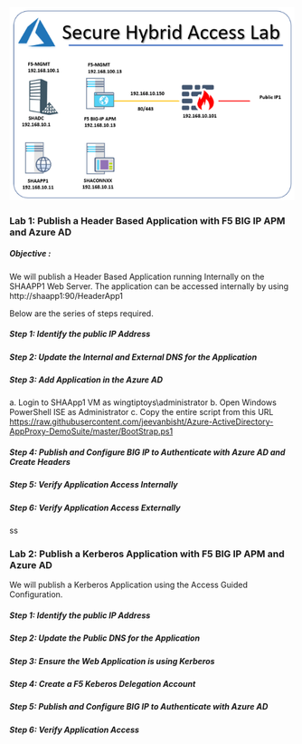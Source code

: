 
![a](Images/SHALab1.PNG)


### Lab 1: Publish a Header Based Application with F5 BIG IP APM and Azure AD
##### Objective : 
We will publish a Header Based Application running Internally on the SHAAPP1 Web Server. The application can be accessed internally by using http://shaapp1:90/HeaderApp1

Below are the series of steps required.
##### Step 1: Identify the public IP Address
##### Step 2: Update the Internal and External DNS for the Application 
##### Step 3: Add Application in the Azure AD
a. Login to SHAApp1 VM as wingtiptoys\administrator
b. Open Windows PowerShell ISE as Administrator
c. Copy the entire script from this URL https://raw.githubusercontent.com/jeevanbisht/Azure-ActiveDirectory-AppProxy-DemoSuite/master/BootStrap.ps1


##### Step 4: Publish and Configure BIG IP to Authenticate with Azure AD and Create Headers
##### Step 5: Verify Application Access Internally
##### Step 6: Verify Application Access Externally

ss



### Lab 2: Publish a Kerberos Application with F5 BIG IP APM and Azure AD
We will publish a Kerberos Application using the Access Guided Configuration.

##### Step 1: Identify the public IP Address
##### Step 2: Update the Public DNS for the Application 
##### Step 3: Ensure the Web Application is using Kerberos
##### Step 4: Create a F5 Keberos Delegation Account
##### Step 5: Publish and Configure BIG IP to Authenticate with Azure AD
##### Step 6: Verify Application Access

